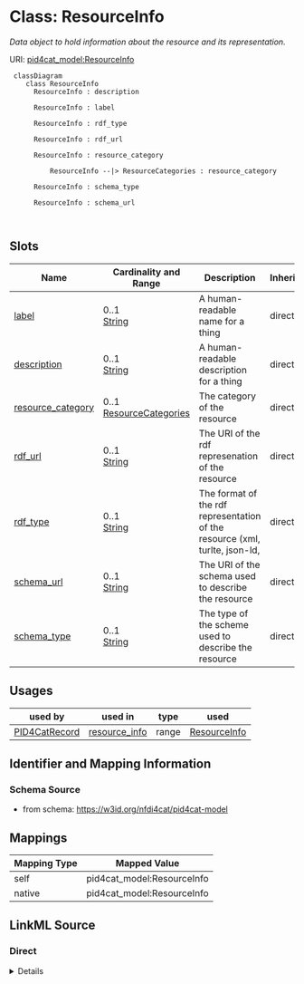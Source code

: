 # Class: ResourceInfo


_Data object to hold information about the resource and its representation._





URI: [pid4cat_model:ResourceInfo](https://w3id.org/nfdi4cat/pid4cat-model/ResourceInfo)




```mermaid
 classDiagram
    class ResourceInfo
      ResourceInfo : description
        
      ResourceInfo : label
        
      ResourceInfo : rdf_type
        
      ResourceInfo : rdf_url
        
      ResourceInfo : resource_category
        
          ResourceInfo --|> ResourceCategories : resource_category
        
      ResourceInfo : schema_type
        
      ResourceInfo : schema_url
        
      
```




<!-- no inheritance hierarchy -->


## Slots

| Name | Cardinality and Range | Description | Inheritance |
| ---  | --- | --- | --- |
| [label](label.md) | 0..1 <br/> [String](String.md) | A human-readable name for a thing | direct |
| [description](description.md) | 0..1 <br/> [String](String.md) | A human-readable description for a thing | direct |
| [resource_category](resource_category.md) | 0..1 <br/> [ResourceCategories](ResourceCategories.md) | The category of the resource | direct |
| [rdf_url](rdf_url.md) | 0..1 <br/> [String](String.md) | The URI of the rdf represenation of the resource | direct |
| [rdf_type](rdf_type.md) | 0..1 <br/> [String](String.md) | The format of the rdf representation of the resource (xml, turlte, json-ld,  | direct |
| [schema_url](schema_url.md) | 0..1 <br/> [String](String.md) | The URI of the schema used to describe the resource | direct |
| [schema_type](schema_type.md) | 0..1 <br/> [String](String.md) | The type of the scheme used to describe the resource | direct |





## Usages

| used by | used in | type | used |
| ---  | --- | --- | --- |
| [PID4CatRecord](PID4CatRecord.md) | [resource_info](resource_info.md) | range | [ResourceInfo](ResourceInfo.md) |






## Identifier and Mapping Information







### Schema Source


* from schema: https://w3id.org/nfdi4cat/pid4cat-model





## Mappings

| Mapping Type | Mapped Value |
| ---  | ---  |
| self | pid4cat_model:ResourceInfo |
| native | pid4cat_model:ResourceInfo |





## LinkML Source

<!-- TODO: investigate https://stackoverflow.com/questions/37606292/how-to-create-tabbed-code-blocks-in-mkdocs-or-sphinx -->

### Direct

<details>
```yaml
name: ResourceInfo
description: Data object to hold information about the resource and its representation.
from_schema: https://w3id.org/nfdi4cat/pid4cat-model
slots:
- label
- description
- resource_category
- rdf_url
- rdf_type
- schema_url
- schema_type

```
</details>

### Induced

<details>
```yaml
name: ResourceInfo
description: Data object to hold information about the resource and its representation.
from_schema: https://w3id.org/nfdi4cat/pid4cat-model
attributes:
  label:
    name: label
    description: A human-readable name for a thing
    from_schema: https://w3id.org/nfdi4cat/pid4cat-model
    rank: 1000
    slot_uri: schema:name
    alias: label
    owner: ResourceInfo
    domain_of:
    - ResourceInfo
    range: string
  description:
    name: description
    description: A human-readable description for a thing
    from_schema: https://w3id.org/nfdi4cat/pid4cat-model
    rank: 1000
    slot_uri: schema:description
    alias: description
    owner: ResourceInfo
    domain_of:
    - ResourceInfo
    - LogRecord
    range: string
  resource_category:
    name: resource_category
    description: The category of the resource
    from_schema: https://w3id.org/nfdi4cat/pid4cat-model
    rank: 1000
    slot_uri: schema:additionalType
    alias: resource_category
    owner: ResourceInfo
    domain_of:
    - ResourceInfo
    range: ResourceCategories
  rdf_url:
    name: rdf_url
    description: 'The URI of the rdf represenation of the resource. '
    from_schema: https://w3id.org/nfdi4cat/pid4cat-model
    rank: 1000
    slot_uri: schema:additionalType
    alias: rdf_url
    owner: ResourceInfo
    domain_of:
    - ResourceInfo
    range: string
  rdf_type:
    name: rdf_type
    description: The format of the rdf representation of the resource (xml, turlte,
      json-ld, ...).
    from_schema: https://w3id.org/nfdi4cat/pid4cat-model
    rank: 1000
    slot_uri: schema:additionalType
    alias: rdf_type
    owner: ResourceInfo
    domain_of:
    - ResourceInfo
    range: string
  schema_url:
    name: schema_url
    description: The URI of the schema used to describe the resource.  Same property
      as in DataCite:schemeURI.
    from_schema: https://w3id.org/nfdi4cat/pid4cat-model
    rank: 1000
    slot_uri: schema:additionalType
    alias: schema_url
    owner: ResourceInfo
    domain_of:
    - ResourceInfo
    range: string
  schema_type:
    name: schema_type
    description: 'The type of the scheme used to describe the resource. Examples:
      XSD, DDT, Turtle Same property as in DataCite:schemeType.'
    from_schema: https://w3id.org/nfdi4cat/pid4cat-model
    rank: 1000
    slot_uri: schema:additionalType
    alias: schema_type
    owner: ResourceInfo
    domain_of:
    - ResourceInfo
    range: string

```
</details>
